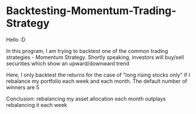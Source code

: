 # Backtesting-Momentum-Trading-Strategy

Hello :D

In this program, I am trying to backtest one of the common trading strategies - Momentum Strategy.
Shortly speaking, investors will buy/sell securities which show an upward/downward trend

Here, I only backtest the returns for the case of "long rising stocks only" if I rebalance my portfolio each week and each month.
The default number of winners are 5

Conclusion: rebalancing my asset allocation each month outplays rebalancing it each week
